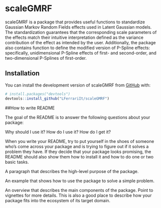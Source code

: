 
<!-- README.md is generated from README.Rmd. Please edit that file -->

# scaleGMRF

<!-- badges: start -->
<!-- badges: end -->

scaleGMRF is a package that provides useful functions to standardize
Gaussian Markov Random Fields effects used in Latent Gaussian models.
The standardization guarantees that the corresponding scale parameters
of the effects match their intuitive interpretation defined as the
variance contribution of the effect as intended by the user.
Additionally, the package also contains function to define the modified
version of P-Spline effects: specifically, unidimensional P-Spline
effects of first- and second-order, and two-dimensional P-Splines of
first-order.

## Installation

You can install the development version of scaleGMRF from
[GitHub](https://github.com/) with:

``` r
# install.packages("devtools")
devtools::install_github("LFerrariIt/scaleGMRF")
```

\##How to write README

The goal of the README is to answer the following questions about your
package:

Why should I use it? How do I use it? How do I get it?

When you write your README, try to put yourself in the shoes of someone
who’s come across your package and is trying to figure out if it solves
a problem they have. If they decide that your package looks promising,
the README should also show them how to install it and how to do one or
two basic tasks.

A paragraph that describes the high-level purpose of the package.

An example that shows how to use the package to solve a simple problem.

An overview that describes the main components of the package. Point to
vignettes for more details. This is also a good place to describe how
your package fits into the ecosystem of its target domain.
